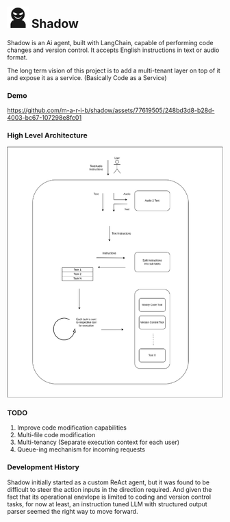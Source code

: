 
# <img src="https://github.com/m-a-r-i-b/shadow/blob/main/assets/shadow-icon.png" width="50" height="50" /> Shadow
Shadow is an Ai agent, built with LangChain, capable of performing code changes and version control. It accepts English instructions in text or audio format.

The long term vision of this project is to add a multi-tenant layer on top of it and expose it as a service. (Basically Code as a Service)


### Demo


https://github.com/m-a-r-i-b/shadow/assets/77619505/248bd3d8-b28d-4003-bc67-107298e8fc01



### High Level Architecture

![plot](./assets/high-level-architecture-diagram.png)


### TODO
1) Improve code modification capabilities
2) Multi-file code modification
3) Multi-tenancy (Separate execution context for each user) 
4) Queue-ing mechanism for incoming requests


### Development History

Shadow initially started as a custom ReAct agent, but it was found to be difficult to steer the action inputs in the direction required. And given the fact that its operational enevlope is limited to coding and version control tasks, for now at least, an instruction tuned LLM with structured output parser seemed the right way to move forward. 
